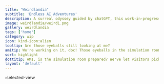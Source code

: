 ```yaml
---
title: 'Weirdlandia'
subtitle: 'Endless AI Adventures'
description: A surreal odyssey guided by chatGPT, this work-in-progress promises to whisk you away to far-flung corners of absurdity and wonder.
image: weirdlandia/weird1.png
gallery: weirdlandia
tags: ['home']
category: wip
icon: kind-icon:alien
tooltip: Are those eyeballs still looking at me?
amitip: We're working on it, doc! Those eyeballs in the simulation room are so creepy though. One of them keeps looking at me.
sort: highlight
dottitip: AMI, is the simulation room prepared? We've let visitors pick items but we haven't given them anything to do with them.
layout: 'default'
---
```


:selected-view